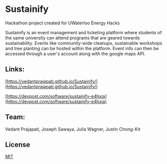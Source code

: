 # Sustainify

Hackathon project created for UWaterloo Energy Hacks

Sustainify is an event management and ticketing platform where students of the same university can attend programs that are geared towards sustainability. Events like community-wide cleanups, sustainable workshops and tree planting can be hosted within the platform. Event info can then be accessed through a user's account along with the google maps API.

## Links:
[https://vedantprajapati.github.io/Sustainify/](https://vedantprajapati.github.io/Sustainify/)

[https://devpost.com/software/sustainify-e4hxja](https://devpost.com/software/sustainify-e4hxja)

## Team: 

Vedant Prajapati, Joseph Sawaya, Julia Wagner, Justin Chong-Kit


## License
[MIT](https://choosealicense.com/licenses/mit/)
